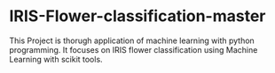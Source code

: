 # IRIS-Flower-classification-master
This Project is thorugh application of machine learning with python programming. It focuses on IRIS flower classification using Machine Learning with scikit tools. 
